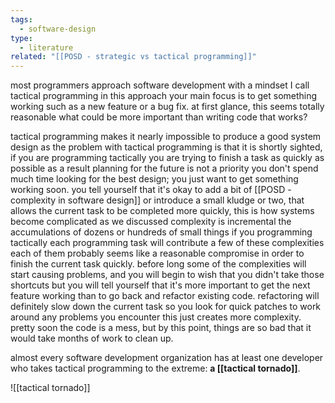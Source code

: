 ```yaml
---
tags:
  - software-design
type:
  - literature
related: "[[POSD - strategic vs tactical programming]]"
---
```

most programmers approach software development with a mindset I call tactical programming in this approach your main focus is to get something working such as a new feature or a bug fix. at first glance, this seems totally reasonable what could be more important than writing code that works?

tactical programming makes it nearly impossible to produce a good system design as the problem with tactical programming is that it is shortly sighted, if you are programming tactically you are trying to finish a task as quickly as possible as a result planning for the future is not a priority you don't spend much time looking for the best design; you just want to get something working soon. you tell yourself that it's okay to add a bit of [[POSD - complexity in software design]] or introduce a small kludge or two, that allows the current task to be completed more quickly, this is how systems become complicated as we discussed complexity is incremental the accumulations of dozens or hundreds of small things if you programming tactically each programming task will contribute a few of these complexities each of them probably seems like a reasonable compromise in order to finish the current task quickly. before long some of the complexities will start causing problems, and you will begin to wish that you didn't take those shortcuts but you will tell yourself that it's more important to get the next feature working than to go back and refactor existing code. refactoring will definitely slow down the current task so you look for quick patches to work around any problems you encounter this just creates more complexity. pretty soon the code is a mess, but by this point, things are so bad that it would take months of work to clean up.

almost every software development organization has at least one developer who takes tactical programming to the extreme: **a [[tactical tornado]]**.

![[tactical tornado]]